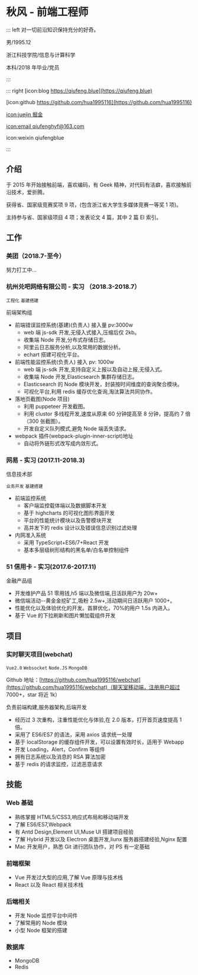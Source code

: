 # 秋风 - 前端工程师

::: left
对一切前沿知识保持充分的好奇。

男/1995.12

浙江科技学院/信息与计算科学

本科/2018 年毕业/党员

:::

::: right
[icon:blog https://qiufeng.blue](https://qiufeng.blue)

[icon:github https://github.com/hua1995116](https://github.com/hua1995116)

[icon:juejin 掘金](https://juejin.cn/user/923245497557111)

[icon:email qiufenghyf@163.com](mailto:qiufenghyf@163.com)

icon:weixin qiufengblue

:::

## 介绍

于 2015 年开始接触前端，喜欢编码，有 Geek 精神，对代码有洁癖，喜欢接触前沿技术，爱折腾。

获得省、国家级竞赛奖项 9 项，(包含浙江省大学生多媒体竞赛一等奖 1 项)。

主持参与省、国家级项目 4 项；发表论文 4 篇，其中 2 篇 EI 索引。

## 工作

### 美团（2018.7-至今）

努力打工中...

### 杭州兑吧网络有限公司 - 实习 （2018.3-2018.7）

`工程化` `基建搭建`

前端架构组

- 前端错误监控系统(基建)(负责人) 接入量 pv:3000w
  - web 端 js-sdk 开发,无侵入式接入,压缩后仅 2kb。
  - 收集端 Node 开发,分布式存储日志。
  - 阿里云日志服务分析,以及常用的数据分析。
  - echart 搭建可视化平台。
- 前端性能监控系统(负责人) 接入 pv: 1000w
  - web 端 js-sdk 开发,支持自定义上报以及自动上报,无侵入式。
  - 收集端 Node 开发,Elasticsearch 集群存储日志。
  - Elasticsearch 的 Node 模块开发，封装按时间维度的查询聚合模块。
  - 可视化平台,利用 redis 缓存优化查询,淘汰算法共同协作。
- 落地页截图(Node 项目)
  - 利用 puppeteer 开发截图。
  - 利用 clustor 多线程开发,速度从原来 60 分钟提高至 8 分钟，提高约 7 倍（300 张截图）。
  - 开发自定义队列模式,避免 Node 端丢失请求。
- webpack 插件(webpack-plugin-inner-script)地址
  - 自动将外链形式改写成内敛形式。

### 网易 - 实习 (2017.11-2018.3)

信息技术部

`业务开发` `基建搭建`

- 前端监控系统
  - 客户端监控载体端以及数据脚本开发
  - 基于 highcharts 的可视化图形界面开发
  - 平台的性能统计模块以及告警模块开发
  - 高并发下的 redis 设计以及错误信息识别过滤处理
- 内网准入系统
  - 采用 TypeScript+ES6/7+React 开发
  - 基本多层级树形结构的黑名单/白名单控制组件

### 51 信用卡 - 实习(2017.6-2017.11)

金融产品组

- 开发维护产品 51 零用钱,h5 端以及微信端,日活跃用户为 20w+
- 微信端活动--黄金金挖矿工,吸粉 2.5w+,活动期间日活跃用户 1000+。
- 性能优化以及体验优化的开发。首屏优化，70%的用户 1.5s 内进入。
- 基于 Vue 的下拉刷新和图片懒加载组件开发

## 项目

### 实时聊天项目(webchat)

`Vue2.0` `Websocket` `Node.JS` `MongoDB`

Github 地址：[https://github.com/hua1995116/webchat](https://github.com/hua1995116/webchat)（聊天室移动端，注册用户超过 7000+，star 将近 1k）

负责前端构建,服务器架构,后端开发

- 经历过 3 次重构，注重性能优化与体验,在 2.0 版本，打开首页速度提高 1 倍。
- 采用了 ES6/ES7 的语法，采用 axios 请求统一处理
- 基于 localStorage 的缓存组件开发，可以设置有效时长，适用于 Webapp
- 开发 Loading，Alert，Confirm 等组件
- 拥有日志系统以及消息的 RSA 算法加密
- 基于 redis 的请求监控，过滤恶意请求

## 技能

### Web 基础

- 熟练掌握 HTML5/CSS3,响应式布局和移动端开发
- 了解 ES6/ES7,Webpack
- 有 Antd Design,Element UI,Muse UI 搭建项目经验
- 了解 Hybrid 开发以及 Electron 桌面开发,liunx 服务器搭建经验,Nginx 配置
- Mac 开发用户，熟悉 Git 进行团队协作，对 PS 有一定基础

### 前端框架

- Vue 开发过大型的应用,了解 Vue 原理与技术栈
- React 以及 React 相关技术栈

### 后端相关

- 开发 Node 监控平台中间件
- 了解常用的 Node 模块
- 小型 Node 框架的搭建

### 数据库

- MongoDB
- Redis
